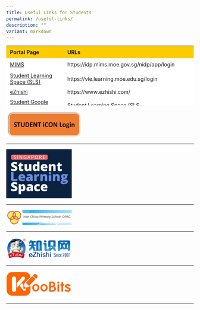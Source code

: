 ```yaml
---
title: Useful Links for Students
permalink: /useful-links/
description: ""
variant: markdown
---
```

<table border="0" style="box-sizing: inherit; border-collapse: collapse; border-spacing: 0px; max-width: 100%; height: 161px; width: 665.188px;"><tbody style="box-sizing: inherit;"><tr border="1" style="box-sizing: inherit; background: rgb(255, 255, 255); height: 23px;"><td border="0" style="box-sizing: inherit; padding: 5px 10px; width: 326.35px; height: 23px; background-color:#ffcc00"><b>Portal Page</b></td><td border="0" style="box-sizing: inherit; padding: 5px 10px; width: 200px; height: 23px; background-color:#ffcc00"><b>URLs</b></td></tr><tr style="box-sizing: inherit; background: rgb(255, 255, 255); height: 23px;"><td style="box-sizing: inherit; padding: 5px 10px; width: 326.35px; height: 23px;"><a href="https://idp.mims.moe.gov.sg/nidp/app/login">MIMS</a></td><td style="box-sizing: inherit; padding: 5px 10px; width: 337.837px; height: 23px;">https://idp.mims.moe.gov.sg/nidp/app/login</td></tr><tr style="box-sizing: inherit; background: rgb(255, 255, 255);"><td style="box-sizing: inherit; padding: 5px 10px; width: 326.35px;"><a href="https://vle.learning.moe.edu.sg/login">Student Learning Space (SLS)</a></td><td style="box-sizing: inherit; padding: 5px 10px; width: 337.837px;">https://vle.learning.moe.edu.sg/login</td></tr><tr style="box-sizing: inherit; background: rgb(255, 255, 255);"><td style="box-sizing: inherit; padding: 5px 10px; width: 326.35px;"><a href="https://www.ezhishi.com/">eZhishi</a></td><td style="box-sizing: inherit; padding: 5px 10px; width: 337.837px;">https://www.ezhishi.com/</td></tr><tr style="box-sizing: inherit; background: rgb(255, 255, 255);"><td style="box-sizing: inherit; padding: 5px 10px; width: 326.35px;"><a href="https://workspace.google.com/dashboard">Student Google Workspace</a></td><td style="box-sizing: inherit; padding: 5px 10px; width: 337.837px;">Student Learning Space (SLS</td></tr><tr style="box-sizing: inherit; background: rgb(255, 255, 255);"><td style="box-sizing: inherit; padding: 5px 10px; width: 326.35px;"><a href="https://vle.learning.moe.edu.sg/login">NCPS OPAC (Online Public Access Catalogue)</a></td><td style="box-sizing: inherit; padding: 5px 10px; width: 337.837px;">https://schoolibrary.moe.edu.sg/nanchiaupri/cgi-bin/spydus.exe/MSGTRN/WPAC/HOME</td></tr><tr style="box-sizing: inherit; background: rgb(255, 255, 255);"><td style="box-sizing: inherit; padding: 5px 10px; width: 326.35px;"><a href="https://www.koobits.com/">Koobits</a></td><td style="box-sizing: inherit; padding: 5px 10px; width: 337.837px;">https://www.koobits.com/</td></tr></tbody></table>


<p><a target="_blank" href="/permalink/">
	<img src="/images/Useful%20LInks%20for%20Students/Student_iCon.png" style="width:40%">
</a></p>

---

<p><a target="_blank" href="https://vle.learning.moe.edu.sg/login">
<img src="/images/Useful%20LInks%20for%20Students/SLS.png" style="width:35%">
</a></p>


---



<p><a target="_blank" href="https://schoolibrary.moe.edu.sg/nanchiaupri/cgi-bin/spydus.exe/MSGTRN/WPAC/HOME">
<img src="/images/Useful%20LInks%20for%20Students/NCPS-OPAC.jpg" style="width:35%">
</a></p>



---



<p><a target="_blank" href="https://www.ezhishi.net/Contents/">
<img src="/images/Useful%20LInks%20for%20Students/ezhishi.png" style="width:35%">
</a></p>



---



<p><a target="_blank" href="https://www.koobits.com/">
<img src="/images/Useful%20LInks%20for%20Students/KooBits.png" style="width:35%">
</a></p>



---